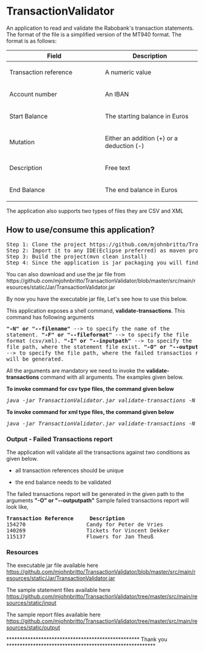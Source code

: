 # TransactionValidator

An application to read and validate the Rabobank's transaction statements. The format of the file is a simplified version of the MT940 format. The format is as follows:

<table class="tableblock frame-all grid-all spread">
<colgroup>
<col style="width: 50%;">
<col style="width: 50%;">
</colgroup>
<thead>
<tr>
<th class="tableblock halign-left valign-top">Field</th>
<th class="tableblock halign-left valign-top">Description</th>
</tr>
</thead>
<tbody>
<tr>
<td class="tableblock halign-left valign-top"><p class="tableblock">Transaction reference</p></td>
<td class="tableblock halign-left valign-top"><p class="tableblock">A numeric value</p></td>
</tr>
<tr>
<td class="tableblock halign-left valign-top"><p class="tableblock">Account number</p></td>
<td class="tableblock halign-left valign-top"><p class="tableblock">An IBAN</p></td>
</tr>
<tr>
<td class="tableblock halign-left valign-top"><p class="tableblock">Start Balance</p></td>
<td class="tableblock halign-left valign-top"><p class="tableblock">The starting balance in Euros</p></td>
</tr>
<tr>
<td class="tableblock halign-left valign-top"><p class="tableblock">Mutation</p></td>
<td class="tableblock halign-left valign-top"><p class="tableblock">Either an addition (+) or a deduction (-)</p></td>
</tr>
<tr>
<td class="tableblock halign-left valign-top"><p class="tableblock">Description</p></td>
<td class="tableblock halign-left valign-top"><p class="tableblock">Free text</p></td>
</tr>
<tr>
<td class="tableblock halign-left valign-top"><p class="tableblock">End Balance</p></td>
<td class="tableblock halign-left valign-top"><p class="tableblock">The end balance in Euros</p></td>
</tr>
</tbody>
</table>


The application also supports two types of files they are CSV and XML

<h2> How to use/consume this application?</h2>
<pre>
Step 1: Clone the project https://github.com/mjohnbritto/TransactionValidator.git
Step 2: Import it to any IDE(Eclipse preferred) as maven project.
Step 3: Build the project(mvn clean install)
Step 4: Since the application is jar packaging you will find the TransactionValidator.jar in the \target folder
</pre>
     You can also download and use the jar file from https://github.com/mjohnbritto/TransactionValidator/blob/master/src/main/resources/static/Jar/TransactionValidator.jar


By now you have the executable jar file, Let's see how to use this below.
 
This application exposes a shell command, <b>validate-transactions</b>. This command has following arguments
    <pre><b>"-N" or "--filename"</b>   --> to specify the name of the statement.
    <b>"-F" or "--fileformat"</b> --> to specify the file format (csv/xml).
    <b>"-I" or "--inputpath"</b>  --> to specify the file path, where the statement file exist.
    <b>"-O" or "--outputpath"</b> --> to specify the file path, where the failed transactios report will be generated.</pre>
All the arguments are mandatory we need to invoke the <b>validate-transactions</b> command with all arguments. The examples given below.
  
  
<b>To invoke command for csv type files, the command given below</b>
  
  <pre><em>java -jar TransactionValidator.jar validate-transactions -N records -F csv -I C:\\Users\\johnbrittom\\Downloads\\Assignment\\raboassignment -O C:\\Users\\johnbrittom\\Downloads\\Assignment\\raboassignment\\output</em></pre>
  
  <b>To invoke command for xml type files, the command given below</b>
  
  <pre><em>java -jar TransactionValidator.jar validate-transactions -N records -F xml -I C:\\Users\\johnbrittom\\Downloads\\Assignment\\raboassignment -O C:\\Users\\johnbrittom\\Downloads\\Assignment\\raboassignment\\output</em></pre>
  
  
 <h3>Output - Failed Transactions report</h3>
 The application will validate all the transactions against two conditions as given below.
 <ul>
<li>
<p>all transaction references should be unique</p>
</li>
<li>
<p>the end balance needs to be validated</p>
</li>
</ul>

The failed transactions report will be generated in the given path to the arguments <b>"-O" or "--outputpath"</b>
Sample failed transactions report will look like,

<pre>
<b>Transaction Reference 	 Description </b>
154270                   Candy for Peter de Vries
140269                   Tickets for Vincent Dekker
115137                   Flowers for Jan Theuß 
</pre>
<h3> Resources</h3>

The executable jar file available here https://github.com/mjohnbritto/TransactionValidator/blob/master/src/main/resources/static/Jar/TransactionValidator.jar

The sample statement files available here https://github.com/mjohnbritto/TransactionValidator/tree/master/src/main/resources/static/input

The sample report files available here https://github.com/mjohnbritto/TransactionValidator/tree/master/src/main/resources/static/output

************************************************** Thank you ********************************************************
